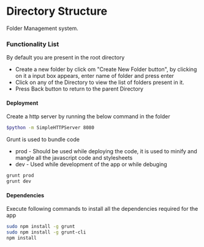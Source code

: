 # Directory Structure

Folder Management system.
### Functionality List
By default you are present in the root directory
- Create a new folder by click om "Create New Folder button", by clicking on it a input box appears, enter name of folder and press enter
- Click on any of the Directory to view the list of folders present in it.
- Press Back button to return to the parent Directory

#### Deployment
Create a http server by running the below command in the folder
```sh
$python -m SimpleHTTPServer 8080
```
 Grunt is used to bundle code
 - prod - Should be used while deploying the code, it is used to minify and mangle all the javascript code and stylesheets
 - dev - Used while development of the app or while debuging
 ```sh
grunt prod
grunt dev
```

 #### Dependencies

 Execute following commands to install all the dependencies required for the app
  ```sh
sudo npm install -g grunt
sudo npm install -g grunt-cli
npm install
```
